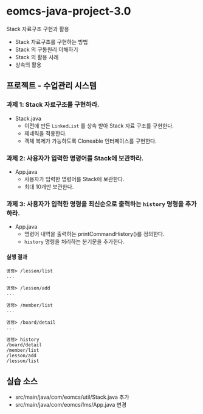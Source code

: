 # eomcs-java-project-3.0

Stack 자료구조 구현과 활용

- Stack 자료구조를 구현하는 방법
- Stack 의 구동원리 이해하기
- Stack 의 활용 사례
- 상속의 활용

  
## 프로젝트 - 수업관리 시스템  

### 과제 1: Stack 자료구조를 구현하라.

- Stack.java 
    - 이전에 만든 `LinkedList` 를 상속 받아 Stack 자료 구조를 구현한다.
    - 제네릭을 적용한다.
    - 객체 복제가 가능하도록 Cloneable 인터페이스를 구현한다.

### 과제 2: 사용자가 입력한 명령어를 Stack에 보관하라.

- App.java
    - 사용자가 입력한 명령어를 Stack에 보관한다.
    - 최대 10개만 보관한다.

### 과제 3: 사용자가 입력한 명령을 최신순으로 출력하는 `history` 명령을 추가하라.

- App.java
    - 명령어 내역을 출력하는 printCommandHistory()를 정의한다.
    - `history` 명령을 처리하는 분기문을 추가한다.

#### 실행 결과

```
명령> /lesson/list
...

명령> /lesson/add
...

명령> /member/list
...

명령> /board/detail
...

명령> history
/board/detail
/member/list
/lesson/add
/lesson/list

```


## 실습 소스

- src/main/java/com/eomcs/util/Stack.java 추가
- src/main/java/com/eomcs/lms/App.java 변경